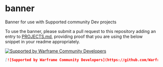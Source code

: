 # banner
Banner for use with Supported community Dev projects

To use the banner, please submit a pull request to this repository adding an entry to [PROJECTS.md](PROJECTS.md), providing proof that you are using the below snippet in your readme appropriately.

[![Supported by Warframe Community Developers](https://github.com/Warframe-Community-Developers/banner/blob/master/banner.png)](https://github.com/Warframe-Community-Developers)

```markdown
[![Supported by Warframe Community Developers](https://github.com/Warframe-Community-Developers/banner/blob/master/banner.png)](https://github.com/Warframe-Community-Developers)
```
